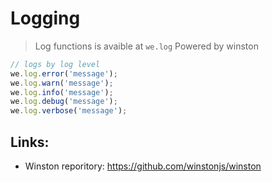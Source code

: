# Logging

> Log functions is avaible at ```we.log``` Powered by winston


```js
// logs by log level
we.log.error('message');
we.log.warn('message');
we.log.info('message');
we.log.debug('message');
we.log.verbose('message');
```

## Links:

- Winston reporitory: https://github.com/winstonjs/winston
